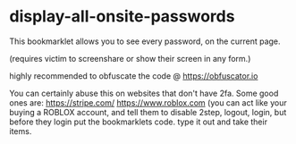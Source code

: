 # display-all-onsite-passwords
This bookmarklet allows you to see every password, on the current page. 

(requires victim to screenshare or show their screen in any form.)

highly recommended to obfuscate the code @ https://obfuscator.io

You can certainly abuse this on websites that don't have 2fa. Some good ones are: https://stripe.com/ https://www.roblox.com (you can act like your buying a ROBLOX account, and tell them to disable 2step, logout, login, but before they login put the bookmarklets code. type it out and take their items.
